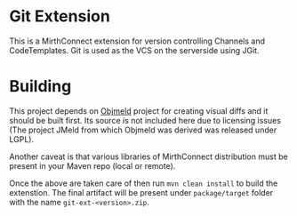 # Git Extension
This is a MirthConnect extension for version controlling Channels and CodeTemplates.
Git is used as the VCS on the serverside using JGit.

# Building
This project depends on [Objmeld](https://github.com/kayyagari/objmeld) project for creating visual diffs and it should be built first. Its source is not included here due
to licensing issues (The project JMeld from which Objmeld was derived was released under LGPL).

Another caveat is that various libraries of MirthConnect distribution must be present in your Maven repo (local or remote).

Once the above are taken care of then run `mvn clean install` to build the extenstion. The final artifact will be present under
`package/target` folder with the name `git-ext-<version>.zip`.  
